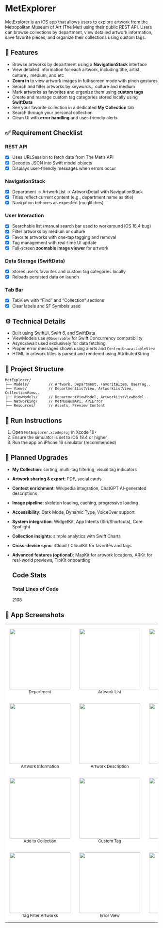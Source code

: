 # MetExplorer

  MetExplorer is an iOS app that allows users to explore artwork from the Metropolitan Museum of Art (The Met) using their public REST API. Users can browse collections by department, view detailed artwork information, save favorite pieces, and organize their collections using custom tags.

  ## 📱 Features

  - Browse artworks by department using a **NavigationStack** interface
  - View detailed information for each artwork, including title, artist, culture，medium, and etc
  - **Zoom in** to view artwork images in full-screen mode with pinch gestures
  - Search and filter artworks by keywords，culture and medium
  - Mark artworks as favorites and organize them using **custom tags**
  - Create and manage custom tag categories stored locally using **SwiftData**
  - See your favorite collection in a dedicated **My Collection** tab
  - Search through your personal collection
  - Clean UI with **error handling** and user-friendly alerts

  ## ✅ Requirement Checklist

  ### REST API 
  - [x] Uses URLSession to fetch data from The Met’s API
  - [x] Decodes JSON into Swift model objects
  - [x] Displays user-friendly messages when errors occur

  ### NavigationStack
  - [x] Department → ArtworkList → ArtworkDetail with NavigationStack
  - [x] Titles reflect current content (e.g., department name as title)
  - [x] Navigation behaves as expected (no glitches)

  ### User Interaction 
  - [x] Searchable list (manual search bar used to workaround iOS 18.4 bug)
  - [x] Filter artworks by medium or culture
  - [x] Favorite artworks with one-tap tagging and removal
  - [x] Tag management with real-time UI update
  - [x] Full-screen **zoomable image viewer** for artwork

  ### Data Storage (SwiftData) 
  - [x] Stores user’s favorites and custom tag categories locally
  - [x] Reloads persisted data on launch

  ### Tab Bar 
  - [x] TabView with “Find” and “Collection” sections
  - [x] Clear labels and SF Symbols used

  ## ⚙️ Technical Details
  - Built using SwiftUI, Swift 6, and SwiftData
  - ViewModels use `@Observable` for Swift Concurrency compatibility
  - Async/await used exclusively for data fetching
  - Proper error messages shown using alerts and `ContentUnavailableView`
  - HTML in artwork titles is parsed and rendered using AttributedString

  ## 📁 Project Structure
  ```
  MetExplorer/
  ├── Models/         // Artwork, Department, FavoriteItem, UserTag..
  ├── Views/          // DepartmentListView, ArtworkListView, CollectionView..
  ├── ViewModels/     // DepartmentViewModel, ArtworkListViewModel..
  ├── Networking/     // MetMuseumAPI, APIError
  ├── Resources/      // Assets, Preview Content
  ```

  ## 🚀 Run Instructions
  1. Open `MetExplorer.xcodeproj` in Xcode 16+
  2. Ensure the simulator is set to iOS 18.4 or higher
  3. Run the app on iPhone 16 simulator (recommended)

  ## 🧭 Planned Upgrades
- **My Collection**: sorting, multi-tag filtering, visual tag indicators  
- **Artwork sharing & export**: PDF, social cards  
- **Context enrichment**: Wikipedia integration, ChatGPT AI-generated descriptions  
- **Image pipeline**: skeleton loading, caching, progressive loading  
- **Accessibility**: Dark Mode, Dynamic Type, VoiceOver support  
- **System integration**: WidgetKit, App Intents (Siri/Shortcuts), Core Spotlight  
- **Collection insights**: simple analytics with Swift Charts  
- **Cross-device sync**: iCloud / CloudKit for favorites and tags  
- **Advanced features (optional)**: MapKit for artwork locations, ARKit for real-world previews, TipKit onboarding


  ## Code Stats
  ### Total Lines of Code
  2108

## 📸 App Screenshots

<table>
  <tr>
    <td align="center" style="padding:15px; background:#ffffff">
      <img src="Screenshots/Department.png" width="200px"/><br/>
      <sub>Department</sub>
    </td>
    <td align="center" style="padding:15px; background:#ffffff">
      <img src="Screenshots/Artwork List.png" width="200px"/><br/>
      <sub>Artwork List</sub>
    </td>
    <td align="center" style="padding:15px; background:#ffffff">
      <img src="Screenshots/Artwork Filter.png" width="200px"/><br/>
      <sub>Artwork Filter</sub>
    </td>
    <td align="center" style="padding:15px; background:#ffffff">
      <img src="Screenshots/Artwork Search.png" width="200px"/><br/>
      <sub>Artwork Search</sub>
    </td>
  </tr>
  <tr>
    <td align="center" style="padding:15px; background:#ffffff">
      <img src="Screenshots/Artwork Detail 1.png" width="200px"/><br/>
      <sub>Artwork Information</sub>
    </td>
    <td align="center" style="padding:15px; background:#ffffff">
      <img src="Screenshots/Artwork Detail 2.png" width="200px"/><br/>
      <sub>Artwork Description</sub>
    </td>
    <td align="center" style="padding:15px; background:#ffffff">
      <img src="Screenshots/Artwork Detail 3.png" width="200px"/><br/>
      <sub>Artwork Image</sub>
    </td>
    <td align="center" style="padding:15px; background:#ffffff">
      <img src="Screenshots/Artwork Detail 4.png" width="200px"/><br/>
      <sub>Image Zoomable</sub>
    </td>
  </tr>
  <tr>
    <td align="center" style="padding:15px; background:#ffffff">
      <img src="Screenshots/Add to Collection.png" width="200px"/><br/>
      <sub>Add to Collection</sub>
    </td>
    <td align="center" style="padding:15px; background:#ffffff">
      <img src="Screenshots/Custom Tag.png" width="200px"/><br/>
      <sub>Custom Tag</sub>
    </td>
    <td align="center" style="padding:15px; background:#ffffff">
      <img src="Screenshots/Collection Without Artwork.png" width="200px"/><br/>
      <sub>My Collection Empty</sub>
    </td>
    <td align="center" style="padding:15px; background:#ffffff">
      <img src="Screenshots/Collection.png" width="200px"/><br/>
      <sub>My Collection</sub>
    </td>
  </tr>
  <tr>
    <td align="center" style="padding:15px; background:#ffffff">
      <img src="Screenshots/Tag Artworks.png" width="200px"/><br/>
      <sub>Tag Filter Artworks</sub>
    </td>
    <td align="center" style="padding:15px; background:#ffffff">
      <img src="Screenshots/Error Handle 1.png" width="200px"/><br/>
      <sub>Error View</sub>
    </td>
    <td align="center" style="padding:15px; background:#ffffff">
      <img src="Screenshots/Error Handle 2.png" width="200px"/><br/>
      <sub>Error View</sub>
    </td>
    <td align="center" style="padding:15px; background:#ffffff">
      <img src="Screenshots/App.png" width="200px"/><br/>
      <sub>App</sub>
    </td>
  </tr>
</table>
